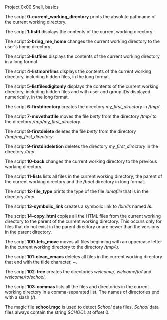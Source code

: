 Project 0x00 Shell, basics

The script **0-current_working_directory** prints the absolute pathname of the current working directory.

The script **1-listit** displays the contents of the current working directory.

The script **2-bring_me_home** changes the current working directory to the user's home directory.

The script **3-listfiles** displays the contents of the current working directory in a long format.

The script **4-listmorefiles** displays the contents of the current working directory, including hidden files, in the long format.

The script **5-listfilesdigitonly** displays the contents of the current working directory, including hidden files and with user and group IDs displayed numerically, in the long format.

The script **6-firstdirectory** creates the directory *my_first_directory* in */tmp/*.

The script **7-movethatfile** moves the file *betty* from the directory */tmp/* to the directory */tmp/my_first_directory*.

The script **8-firstdelete** deletes the file *betty* from the directory */tmp/my_first_directory*.

The script **9-firstdirdeletion** deletes the directory *my_first_directory* in the directory */tmp*.

The script **10-back** changes the current working directory to the previous working directory.

The script **11-lists** lists all files in the current working directory, the parent of the current working directory and the */boot* directory in long format.

The script **12-file_type** prints the type of the file *iamafile* that is in the directory */tmp*.

The script **13-symbolic_link** creates a symbolic link to */bin/ls* named *__ls__*.

The script **14-copy_html** copies all the HTML files from the current working directory to the parent of the current working directory. This occurs only for files that do not exist in the parent directory or are newer than the versions in the parent directory.

The script **100-lets_move** moves all files beginning with an uppercase letter in the current working directory to the directory */tmp/u*.

The script **101-clean_emacs** deletes all files in the current working directory that end with the tilde character, *~*.

The script **102-tree** creates the directories *welcome/*, *welcome/to/* and *welcome/to/school*.

The script **103-commas** lists all the files and directories in the current working directory in a comma-separated list. The names of directories end with a slash (*/*).

The magic file **school.mgc** is used to detect *School* data files. *School* data files always contain the string *SCHOOL* at offset 0. 
